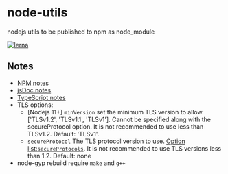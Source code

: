 # node-utils
nodejs utils to be published to npm as node_module

[![lerna](https://img.shields.io/badge/maintained%20with-lerna-cc00ff.svg)](https://lerna.js.org/)


## Notes
- [NPM notes](./npm.md)
- [jsDoc notes](./jsdoc.md)
- [TypeScript notes](./typeScript.md)
- TLS options:
    - [Nodejs 11+] `minVersion` set the minimum TLS version to allow. ['TLSv1.2', 'TLSv1.1', 'TLSv1']. Cannot be specified along with the secureProtocol option. It is not recommended to use less than TLSv1.2. Default: 'TLSv1'.
    - `secureProtocol` The TLS protocol version to use. [Option list:`secureProtocols`](./main/baseApp.js). It is not recommended to use TLS versions less than 1.2. Default: none
- node-gyp rebuild require `make` and `g++`
